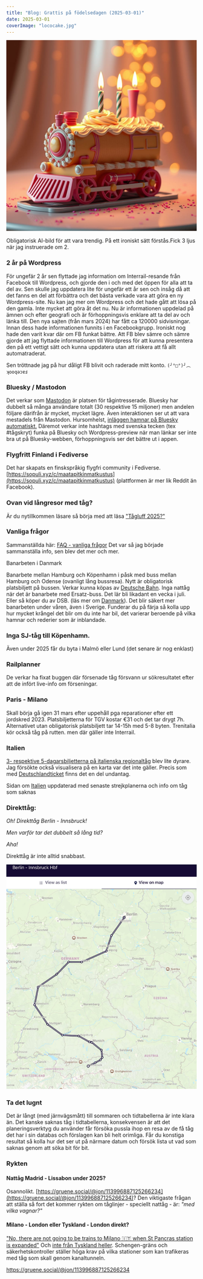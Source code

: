```yaml
---
title: "Blog: Grattis på födelsedagen (2025-03-01)"
date: 2025-03-01
coverImage: "lococake.jpg"
---
```


![](images/grattis-pa-fodelsedagen_1.jpg?w=1024)

<figcaption>

Obligatorisk AI-bild för att vara trendig. På ett ironiskt sätt förstås.Fick 3 ljus när jag instruerade om 2.

</figcaption>

### 2 år på Wordpress

För ungefär 2 år sen flyttade jag information om Interrail-resande från Facebook till Wordpress, och gjorde den i och med det öppen för alla att ta del av. Sen skulle jag uppdatera lite för ungefär ett år sen och insåg då att det fanns en del att förbättra och det bästa verkade vara att göra en ny Wordpress-site. Nu kan jag mer om Wordpress och det hade gått att lösa på den gamla. Inte mycket att göra åt det nu. Nu är informationen uppdelad på ämnen och efter geografi och är förhoppningsvis enklare att ta del av och länka till. Den nya sajten (från mars 2024) har fått ca 120000 sidvisningar. Innan dess hade informationen funnits i en Facebookgrupp. Ironiskt nog hade den varit kvar där om FB funkat bättre. Att FB blev sämre och sämre gjorde att jag flyttade informationen till Wordpress för att kunna presentera den på ett vettigt sätt och kunna uppdatera utan att riskera att få allt automatraderat.

Sen tröttnade jag på hur dåligt FB blivit och raderade mitt konto. `(╯°□°)╯︵ ʞooqǝɔɐℲ`

### Bluesky / Mastodon

Det verkar som [Mastodon](https://mastodonsweden.se/@interrailinfosvenska) är platsen för tågintresserade. Bluesky har dubbelt så många användare totalt (30 respektive 15 miljoner) men andelen följare därifrån är mycket, mycket lägre. Även interaktionen ser ut att vara mestadels från Mastodon. Hursomhelst, [inläggen hamnar på Bluesky automatiskt.](https://bsky.app/profile/interrailinfosvenska.mastodonsweden.se.ap.brid.gy) Däremot verkar inte hashtags med svenska tecken (tex #tågskryt) funka på Bluesky och Wordpress-preview när man länkar ser inte bra ut på Bluesky-webben, förhoppningsvis ser det bättre ut i appen.

### Flygfritt Finland i Fediverse

Det har skapats en finskspråkig flygfri community i Fediverse.[https://sopuli.xyz/c/maatapitkinmatkustus](https://sopuli.xyz/c/maatapitkinmatkustus) (plattformen är mer lik Reddit än Facebook).

### Ovan vid långresor med tåg?

Är du nytillkommen läsare så börja med att läsa ["Tågluff 2025?"](https://www.trainfo.eu/2025/01/19/tagluff-2025/)

### Vanliga frågor

Sammanställda här: [FAQ - vanliga frågor](https://www.trainfo.eu/faq-vanliga-fragor/) Det var så jag började sammanställa info, sen blev det mer och mer.

Banarbeten i Danmark

Banarbete mellan Hamburg och Köpenhamn i påsk med buss mellan Hamburg och Odense (ovanligt lång bussresa). Nytt är obligatorisk platsbiljett på bussen. Verkar kunna köpas av [Deutsche Bahn](https://www.trainfo.eu/platsbokning-med-db/). Inga nattåg när det är banarbete med Ersatz-buss. Det lär bli likadant en vecka i juli. Eller så köper du av DSB. (läs mer om [Danmark](https://www.trainfo.eu/Danmark/)). Det blir säkert mer banarbeten under våren, även i Sverige. Funderar du på färja så kolla upp hur mycket krångel det blir om du inte har bil, det varierar beroende på vilka hamnar och rederier som är inblandade.

### Inga SJ-tåg till Köpenhamn.

Även under 2025 får du byta i Malmö eller Lund (det senare är nog enklast)

### Railplanner

De verkar ha fixat buggen där försenade tåg försvann ur sökresultatet efter att de infört live-info om förseningar.

### Paris - Milano

Skall börja gå igen 31 mars efter uppehåll pga reparationer efter ett jordskred 2023. Platsbiljetterna för TGV kostar €31 och det tar drygt 7h. Alternativet utan obligatorisk platsbiljett tar 14-15h med 5-8 byten. Trenitalia kör också tåg på rutten. men där gäller inte Interrail.

### Italien

[3- respektive 5-dagarsbiljetterna på italienska regionaltåg](https://www.trainfo.eu/italia-in-tour-3-5-dagarsbiljett-for-regionaltag/) blev lite dyrare. Jag försökte också visualisera på en karta var det inte gäller. Precis som med [Deutschlandticket](https://www.trainfo.eu/deutschland-ticket/) finns det en del undantag.

Sidan om [Italien](https://www.trainfo.eu/italien/) uppdaterad med senaste strejkplanerna och info om tåg som saknas

### Direkttåg:

_Oh! Direkttåg Berlin - Innsbruck!_

_Men varför tar det dubbelt så lång tid?_

<kollar kartvyn>

_Aha!_

Direkttåg är inte alltid snabbast.

![](images/grattis-pa-fodelsedagen_2.png?w=750)

### Ta det lugnt

Det är långt (med järnvägsmått) till sommaren och tidtabellerna är inte klara än. Det kanske saknas tåg i tidtabellerna, konsekvensen är att det planeringsverktyg du använder får försöka pussla ihop en resa av de få tåg det har i sin databas och förslagen kan bli helt orimliga. Får du konstiga resultat så kolla hur det ser ut på närmare datum och försök lista ut vad som saknas genom att söka bit för bit.

### Rykten

#### Nattåg Madrid - Lissabon under 2025?

Osannolikt. [https://gruene.social/@jon/113996887125266234](https://gruene.social/@jon/113996887125266234)? Den viktigaste frågan att ställa så fort det kommer rykten om tåglinjer - speciellt nattåg - är: _"med vilka vagnar?"_

#### Milano - London eller Tyskland - London direkt?

["No, there are not going to be trains to Milano 🇮🇹 when St Pancras station is expanded"](https://gruene.social/@jon/114041102922439484) Och [inte från Tyskland heller](https://gruene.social/@jon/114042299929672791). Schengen-gräns och säkerhetskontroller ställer höga krav på vilka stationer som kan trafikeras med tåg som skall genom kanaltunneln.

https://gruene.social/@jon/113996887125266234
